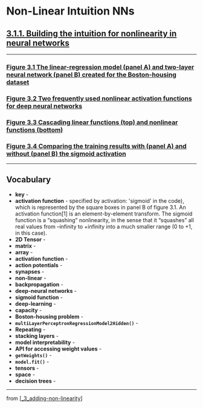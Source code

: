 # Non-Linear Intuition NNs

## [**3.1.1.** Building the intuition for nonlinearity in neural networks](https://livebook.manning.com/book/deep-learning-with-javascript/chapter-3/23)

---

### [**Figure 3.1** The linear-regression model (panel A) and two-layer neural network (panel B) created for the Boston-housing dataset]()

### [**Figure 3.2** Two frequently used nonlinear activation functions for deep neural networks]()

### [**Figure 3.3** Cascading linear functions (top) and nonlinear functions (bottom)]()

### [**Figure 3.4** Comparing the training results with (panel A) and without (panel B) the sigmoid activation]()

---

## **Vocabulary**

- **key** -
- **activation function** - specified by activation: 'sigmoid' in the code), which is represented by the square boxes in panel B of figure 3.1. An activation function[1] is an element-by-element transform. The sigmoid function is a “squashing” nonlinearity, in the sense that it “squashes” all real values from –infinity to +infinity into a much smaller range (0 to +1, in this case).
- **2D Tensor** -
- **matrix** -
- **array** -
- **activation function** -
- **action potentials** -
- **synapses** -
- **non-linear** -
- **backpropagation** -
- **deep-neural networks** -
- **sigmoid function** -
- **deep-learning** -
- **capacity** -
- **Boston-housing problem** -
- **`multiLayerPerceptronRegressionModel2Hidden()`** -
- **Repeating** -
- **stacking layers** -
- **model interpretability** -
- **API for accessing weight values** -
- **`getWeights()`** -
- **`model.fit()`** -
- **tensors** -
- **space** -
- **decision trees** -

---

from [[_3_adding-non-linearity]]

[//begin]: # "Autogenerated link references for markdown compatibility"
[_3_adding-non-linearity]: ../_3_adding-non-linearity.md "♒️ NON-LINEARITY"
[//end]: # "Autogenerated link references"
